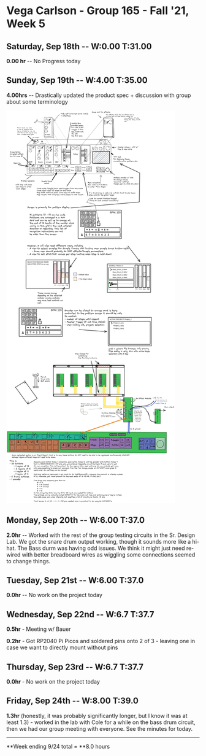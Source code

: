# Vega Carlson - Group 165 - Fall '21, Week 5

## Saturday, Sep 18th -- W:0.00 T:31.00

**0.00 hr** -- No Progress today

## Sunday, Sep 19th -- W:4.00 T:35.00

**4.00hrs** -- Drastically updated the product spec + discussion with group about some terminology

![DrumMachineConcept3](../Images/DrumMachineConcept3.png)

## Monday, Sep 20th -- W:6.00 T:37.0

**2.0hr** -- Worked with the rest of the group testing circuits in the Sr. Design Lab. We got the snare drum output working, though it sounds more like a hi-hat. The Bass durm was having odd issues. We think it might just need re-wired with better breadboard wires as wiggling some connections seemed to change things.

## Tuesday, Sep 21st -- W:6.00 T:37.0

**0.0hr** -- No work on the project today

## Wednesday, Sep 22nd -- W:6.7 T:37.7

**0.5hr** - Meeting w/ Bauer

**0.2hr** - Got RP2040 Pi Picos and soldered pins onto 2 of 3 - leaving one in case we want to directly mount without pins

## Thursday, Sep 23rd -- W:6.7 T:37.7

**0.0hr** - No work on the project today

## Friday, Sep 24th -- W:8.00 T:39.0

**1.3hr**  (honestly, it was probably significantly longer, but I know it was at least 1.3) - worked in the lab with Cole for a while on the bass drum circuit, then we had our group meeting with everyone. See the minutes for today.

---

**Week ending 9/24 total = **8.0 hours

